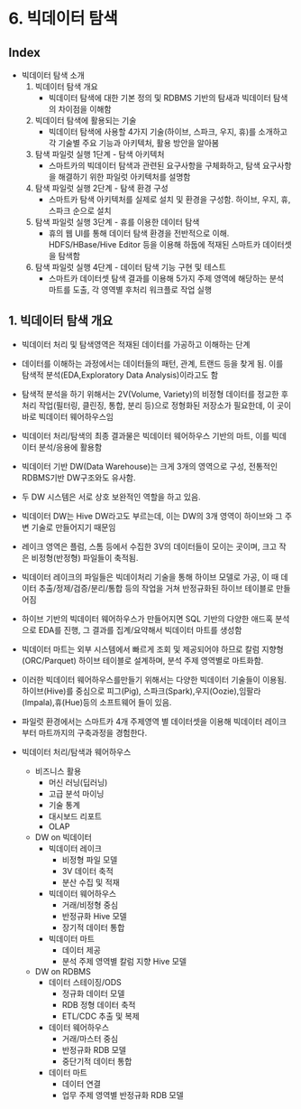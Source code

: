 # 6. 빅데이터 탐색
## Index
- 빅데이터 탐색 소개
  1. 빅데이터 탐색 개요
     - 빅데이터 탐색에 대한 기본 정의 및 RDBMS 기반의 탐새과 빅데이터 탐색의 차이점을 이해함
  2. 빅데이터 탐색에 활용되는 기술
     - 빅데이터 탐색에 사용할 4가지 기술(하이브, 스파크, 우지, 휴)를 소개하고 각 기술별 주요 기능과 아키텍처, 활용 방안을 알아봄
  3. 탐색 파일럿 실행 1단계 - 탐색 아키텍처
     - 스마트카의 빅데이터 탐색과 관련된 요구사항을 구체화하고, 탐색 요구사항을 해결하기 위한 파일럿 아키텍처를 설명함
  4. 탐색 파일럿 실행 2단계 - 탐색 환경 구성
     - 스마트카 탐색 아키텍처를 실제로 설치 및 환경을 구성함. 하이브, 우지, 휴, 스파크 순으로 설치
  5. 탐색 파일럿 실행 3단계 - 휴를 이용한 데이터 탐색
     - 휴의 웹 UI를 통해 데이터 탐색 환경을 전반적으로 이해. HDFS/HBase/Hive Editor 등을 이용해 하둡에 적재된 스마트카 데이터셋을 탐색함
  6. 탐색 파일럿 실행 4단계 - 데이터 탐색 기능 구현 및 테스트
     - 스마트카 데이터셋 탐색 결과를 이용해 5가지 주제 영역에 해당하는 분석 마트를 도출, 각 영역별 후처리 워크플로 작업 실행
## 1. 빅데이터 탐색 개요
- 빅데이터 처리 및 탐색영역은 적재된 데이터를 가공하고 이해하는 단계
- 데이터를 이해하는 과정에서는 데이터들의 패턴, 관계, 트랜드 등을 찾게 됨. 이를 탐색적 분석(EDA,Exploratory Data Analysis)이라고도 함
- 탐색적 분석을 하기 위해서는 2V(Volume, Variety)의 비정형 데이터를 정교한 후처리 작업(필터링, 클린징, 통합, 분리 등)으로 정형화된 저장소가 필요한데, 이 곳이 바로 빅데이터 웨어하우스임
- 빅데이터 처리/탐색의 최종 결과물은 빅데이터 웨어하우스 기반의 마트, 이를 빅데이터 분석/응용에 활용함

- 빅데이터 기반 DW(Data Warehouse)는 크게 3개의 영역으로 구성, 전통적인 RDBMS기반 DW구조와도 유사함.
- 두 DW 시스템은 서로 상호 보완적인 역할을 하고 있음.
- 빅데이터  DW는 Hive DW라고도 부르는데, 이는 DW의 3개 영역이 하이브와 그 주변 기술로 만들어지기 때문임
- 레이크 영역은 플럼, 스톰 등에서 수집한 3V의 데이터들이 모이는 곳이며, 크고 작은 비정형(반정형) 파일들이 축적됨.
- 빅데이터 레이크의 파일들은 빅데이처리 기술을 통해 하이브 모델로 가공, 이 때 데이터 추출/정제/검증/분리/통합 등의 작업을 거쳐 반정규화된 하이브 테이블로 만들어짐
- 하이브 기반의 빅데이터 웨어하우스가 만들어지면 SQL 기반의 다양한 애드혹 분석으로 EDA를 진행, 그 결과를 집계/요약해서 빅데이터 마트를 생성함
- 빅데이터 마트는 외부 시스템에서 빠르게 조회 및 제공되어야 하므로 칼럼 지향형(ORC/Parquet) 하이브 테이블로 설계하며, 분석 주제 영역별로 마트화함.
- 이러한 빅데이터 웨어하우스를만들기 위해서는 다양한 빅데이터 기술들이 이용됨. 하이브(Hive)를 중심으로 피그(Pig), 스파크(Spark),우지(Oozie),임팔라(Impala),휴(Hue)등의 소프트웨어 들이 있음.
- 파일럿 환경에서는 스마트카 4개 주제영역 별 데이터셋을 이용해 빅데이터 레이크부터 마트까지의 구축과정을 경험한다.
- 빅데이터 처리/탐색과 웨어하우스
  - 비즈니스 활용
    - 머신 러닝(딥러닝)
    - 고급 분석 마이닝
    - 기술 통계
    - 대시보드 리포트
    - OLAP
  - DW on 빅데이터
    - 빅데이터 레이크
      - 비정형 파일 모델
      - 3V 데이터 축적
      - 분산 수집 및 적재
    - 빅데이터 웨어하우스
      - 거래/비정형 중심
      - 반정규화 Hive 모델
      - 장기적 데이터 통합
    - 빅데이터 마트
      - 데이터 제공
      - 분석 주제 영역별 칼럼 지향 Hive 모델
  - DW on RDBMS
    - 데이터 스테이징/ODS
      - 정규화 데이터 모델
      - RDB 정형 데이터 축적
      - ETL/CDC 추출 및 복제
    - 데이터 웨어하우스
      - 거래/마스터 중심
      - 반정규화 RDB 모델
      - 중단기적 데이터 통합
    - 데이터 마트
      - 데이터 연결
      - 업무 주제 영역별 반정규화 RDB 모델

